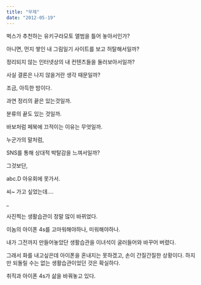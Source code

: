 ```yaml
---
title: "무제"
date: "2012-05-19"
---
```


벅스가 추천하는 유키구라모토 앨범을 틀어 놓아서인가?

아니면, 먼지 쌓인 내 그림일기 사이트를 보고 허탈해서일까?

정리되지 않는 인터넷상의 내 컨텐츠들을 둘러보아서일까?

사실 결론은 나지 않을거란 생각 때문일까?

조금, 아득한 밤이다.

과연 정리의 끝은 있는것일까.

분류의 끝도 있는 것일까.

바보처럼 페북에 끄적이는 이유는 무엇일까.

누군가의 말처럼,

SNS를 통해 상대적 박탈감을 느껴서일까?

그것보단,

abc.D 아유회에 못가서.

씨~ 가고 싶었는데....

\_

사진찍는 생활습관이 정말 많이 바뀌었다.

이놈의 아이폰 4s를 고마워해야하나, 미워해야하나.

내가 그전까지 만들어놓았단 생활습관을 이녀석이 굴러들어와 바꾸어 버렸다.

그래서 화를 내고싶은데 아이폰을 혼내지는 못하겠고, 손이 간질간질한 상황이다. 하지만 되돌릴 수는 없는 생활습관이었던 것은 확실하다.

취직과 아이폰 4s가 삶을 바꿔놓고 있다.
